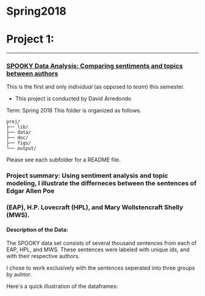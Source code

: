 # Spring2018
# Project 1:

----


### [SPOOKY Data Analysis: Comparing sentiments and topics between authors](doc/)
This is the first and only *individual* (as opposed to *team*) this semester. 
+ This project is conducted by David Arredondo

Term: Spring 2018
This folder is organized as follows.

```
proj/
├── lib/
├── data/
├── doc/
├── figs/
└── output/
```
Please see each subfolder for a README file.

### Project summary: Using sentiment analysis and topic modeling, I illustrate the differneces between the sentences of Edgar Allen Poe
### (EAP), H.P. Lovecraft (HPL), and Mary Wollstencraft Shelly (MWS).

#### Description of the Data:
The SPOOKY data set consists of several thousand sentences from each of EAP, HPL, and MWS. These sentences were labeled with unique ids,
and with their respective authors.

I chose to work exclusively with the sentences seperated into three groups by auhtor.

Here's a quick illustration of the dataframes:




